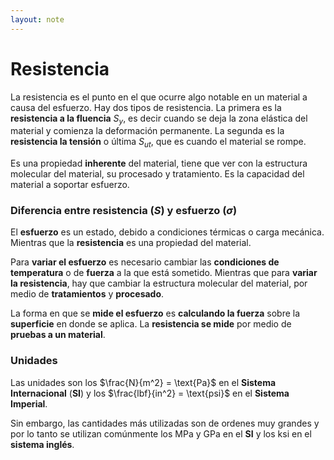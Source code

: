 ```yaml
---
layout: note
---
```


# Resistencia
La resistencia es el punto en el que ocurre algo notable en un material a causa del esfuerzo. Hay dos tipos de resistencia. La primera es la **resistencia a la fluencia** $S_y$, es decir cuando se deja la zona elástica del material y comienza la deformación permanente. La segunda es la **resistencia la tensión** o última $S_{ut}$, que es cuando el material se rompe.

Es una propiedad **inherente** del material, tiene que ver con la estructura molecular del material, su procesado y tratamiento. Es la capacidad del material a soportar esfuerzo.

### Diferencia entre resistencia ($S$) y esfuerzo ($\sigma$)
El **esfuerzo** es un estado, debido a condiciones térmicas o carga mecánica. Mientras que la **resistencia** es una propiedad del material.

Para **variar el esfuerzo** es necesario cambiar las **condiciones de temperatura** o de **fuerza** a la que está sometido. Mientras que para **variar la resistencia**, hay que cambiar la estructura molecular del material, por medio de **tratamientos** y **procesado**.

La forma en que se **mide el esfuerzo** es **calculando la fuerza** sobre la **superficie** en donde se aplica. La **resistencia se mide** por medio de **pruebas a un material**.

### Unidades
Las unidades son los $\frac{N}{m^2} = \text{Pa}$ en el **Sistema Internacional** (**SI**) y los $\frac{lbf}{in^2} = \text{psi}$ en el **Sistema Imperial**.

Sin embargo, las cantidades más utilizadas son de ordenes muy grandes y por lo tanto se utilizan comúnmente los $\text{MPa y GPa}$ en el **SI** y los $\text{ksi}$ en el **sistema inglés**.
